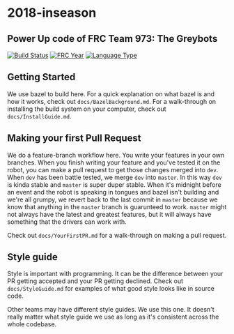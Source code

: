 # 2018-inseason 
## Power Up code of FRC Team 973: The Greybots

[![Build Status](https://travis-ci.com/Team973/2018-inseason.svg?token=9qRQZ4Pb162wPMEfroVb&branch=master)](https://travis-ci.com/Team973/2018-inseason)
[![FRC Year](https://img.shields.io/badge/frc-2018-brightgreen.svg)](https://www.firstinspires.com/robotics/frc/game-and-season)
[![Language Type](https://img.shields.io/badge/language-c++-brightgreen.svg)](https://wpilib.screenstepslive.com/s/4485/m/13810)

## Getting Started
We use bazel to build here.  For a quick explanation on what bazel is and how it works, check out `docs/BazelBackground.md`.  For a walk-through on installing the build system on your computer, check out `docs/InstallGuide.md`.  

## Making your first Pull Request
We do a feature-branch workflow here.  You write your features in your own branches.  When you finish writing your feature and you've tested it on the robot, you can make a pull request to get those changes merged into `dev`. When `dev` has been battle tested, we merge `dev` into `master`.  In this way `dev` is kinda stable and `master` is super duper stable.  When it's midnight before an event and the robot is speaking in tongues and bazel isn't building and we're all grumpy, we revert back to the last commit in `master` because we know that anything in the `master` branch is guarunteed to work.  `master` might not always have the latest and greatest features, but it will always have something that the drivers can work with.  

Check out `docs/YourFirstPR.md` for a walk-through on making a pull request.  

## Style guide
Style is important with programming.  It can be the difference between your PR getting accepted and your PR getting declined.  Check out `docs/StyleGuide.md` for examples of what good style looks like in source code.

Other teams may have different style guides.  We use this one.  It doesn't really matter what style guide we use as long as it's consistent across the whole codebase.  
